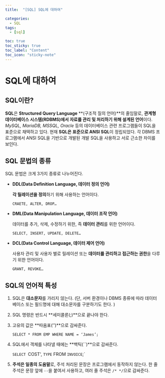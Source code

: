 ```yaml
---
title:  "[SQL] SQL에 대하여" 

categories:
  - SQL
tags:
  - [sql]

toc: true
toc_sticky: true
toc_label: "Content"
toc_icon: "sticky-note"
---
```


# SQL에 대하여

## SQL이란?

**SQL**은 **Structured Query Language** **(구조적 질의 언어)**의 줄임말로, **관계형 데이터베이스 시스템(RDBMS)에서 자료를 관리 및 처리하기 위해 설계된 언어**이다. *MySQL, MariaDB, MSSQL, Oracle* 등의 데이터베이스 관련 프로그램들이 SQL을 표준으로 채택하고 있다. 현재 **SQL은 표준으로 ANSI SQL**이 정립되었다. 각 DBMS 프로그램에서 ANSI SQL을 기반으로 개발된 개발 SQL을 사용하고 서로 근소한 차이를 보인다. 

## SQL 문법의 종류

SQL 문법은 크게 3가지 종류로 나누어진다. 

- **DDL(Data Definition Language, 데이터 정의 언어)**
    
    **각 릴레이션을 정의**하기 위해 사용하는 언어이다. 
    
    `CRAETE, ALTER, DROP…`
    
- **DML(Data Manipulation Language, 데이터 조작 언어)**
    
    데이터를 추가, 삭제, 수정하기 위한, 즉 **데이터 관리**를 위한 언어이다. 
    
    `SELECT, INSERT, UPDATE, DELETE…`
    
- **DCL(Data Control Language, 데이터 제어 언어)**
    
    사용자 관리 및 사용자 별로 릴레이션 또는 **데이터를 관리하고 접근하는 권한**을 다루기 위한 언어이다. 
    
    `GRANT, REVOKE…`
    

## SQL의 언어적 특성

1. SQL은 **대소문자**를 가리지 않는다. (단, 서버 환경이나 DBMS 종류에 따라 데이터베이스 또는 필드명에 대해 대소문자를 구분하기도 한다. )
2. SQL 명령은 반드시 **세미콜론(;)**으로 끝나야 한다. 
3. 고유의 값은 **따옴표(’’)**으로 감싸준다. 
    
    `SELECT * FROM EMP WHERE NAME = ‘James’;`
    
4. SQL에서 객체를 나타낼 때에는 **백틱(``)**으로 감싸준다. 
    
    `SELECT `COST', `TYPE` FROM `INVOICE`;`
    
5. **주석은 일종의 도움말**로, 주석 처리된 문장은 프로그램에서 동작하지 않는다. 한 줄 주석은 문장 앞에 `--`을 붙여서 사용하고, 여러 줄 주석은 `/* */`으로 감싸준다.
